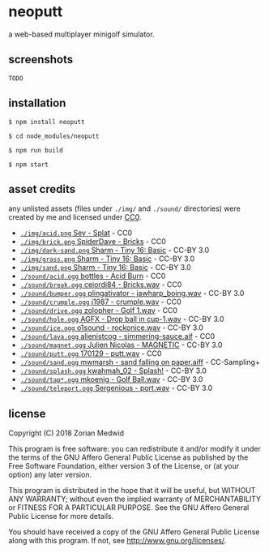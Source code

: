 # neoputt
a web-based multiplayer minigolf simulator.

## screenshots

    TODO

## installation

    $ npm install neoputt

    $ cd node_modules/neoputt

    $ npm run build

    $ npm start

## asset credits
any unlisted assets (files under `./img/` and `./sound/` directories) were
created by me and licensed under
[CC0](https://creativecommons.org/publicdomain/zero/1.0/legalcode).

* [`./img/acid.png` Sev - Splat](https://openclipart.org/detail/211412/splat) - CC0
* [`./img/brick.png` SpiderDave - Bricks](https://opengameart.org/content/bricks-tilable) - CC0
* [`./img/dark-sand.png` Sharm - Tiny 16: Basic](https://opengameart.org/content/tiny-16-basic) - CC-BY 3.0
* [`./img/grass.png` Sharm - Tiny 16: Basic](https://opengameart.org/content/tiny-16-basic) - CC-BY 3.0
* [`./img/sand.png` Sharm - Tiny 16: Basic](https://opengameart.org/content/tiny-16-basic) - CC-BY 3.0
* [`./sound/acid.ogg` bottles - Acid Burn](https://freesound.org/people/bottles/sounds/382313/) - CC0
* [`./sound/break.ogg` cejordi84 - Bricks.wav](https://freesound.org/people/cejordi84/sounds/232396/) - CC0
* [`./sound/bumper.ogg` plingativator - jawharp\_boing.wav](https://freesound.org/people/plingativator/sounds/188869/) - CC-BY 3.0
* [`./sound/crumple.ogg` j1987 - crumple.wav](https://freesound.org/people/j1987/sounds/106127/) - CC0
* [`./sound/drive.ogg` zolopher - Golf 1.wav](https://freesound.org/people/zolopher/sounds/75203/) - CC0
* [`./sound/hole.ogg` AGFX - Drop ball in cup-1.wav](https://freesound.org/people/AGFX/sounds/20428/) - CC-BY 3.0
* [`./sound/ice.ogg` o1sound - rockonice.wav](https://freesound.org/people/o1sound/sounds/137078/) - CC-BY 3.0
* [`./sound/lava.ogg` alienistcog - simmering-sauce.aif](https://freesound.org/people/alienistcog/sounds/124584/) - CC0
* [`./sound/magnet.ogg` Julien Nicolas - MAGNETIC](https://freesound.org/people/Julien%20Nicolas/sounds/133785/) - CC-BY 3.0
* [`./sound/putt.ogg` 170129 - putt.wav](https://freesound.org/people/170129/sounds/408260/) - CC0
* [`./sound/sand.ogg` mwmarsh - sand falling on paper.aiff](https://freesound.org/people/mwmarsh/sounds/85932/) - CC-Sampling+
* [`./sound/splash.ogg` kwahmah\_02 - Splash!](https://freesound.org/people/kwahmah_02/sounds/274254/) - CC-BY 3.0
* [`./sound/tap*.ogg` mkoenig - Golf Ball.wav](https://freesound.org/people/mkoenig/sounds/81172/) - CC-BY 3.0
* [`./sound/teleport.ogg` Sergenious - port.wav](https://freesound.org/people/Sergenious/sounds/55843/) - CC-BY 3.0

## license
Copyright (C) 2018  Zorian Medwid

This program is free software: you can redistribute it and/or modify
it under the terms of the GNU Affero General Public License as
published by the Free Software Foundation, either version 3 of the
License, or (at your option) any later version.

This program is distributed in the hope that it will be useful,
but WITHOUT ANY WARRANTY; without even the implied warranty of
MERCHANTABILITY or FITNESS FOR A PARTICULAR PURPOSE.  See the
GNU Affero General Public License for more details.

You should have received a copy of the GNU Affero General Public License
along with this program.  If not, see http://www.gnu.org/licenses/.
